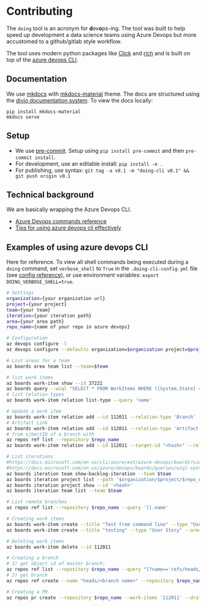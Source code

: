 # Contributing

The `doing` tool is an acronym for **d**ev**o**ps-ing. The tool was built to help speed up development a data science teams using Azure Devops but more accustomed to a github/gitlab style workflow.

The tool uses modern python packages like [Click](https://click.palletsprojects.com/) and [rich](https://github.com/willmcgugan/rich) and is built on top of the [azure devops CLI](https://docs.microsoft.com/en-us/cli/azure/ext/azure-devops/devops?view=azure-cli-latest).

## Documentation

We use [mkdocs](https://www.mkdocs.org) with [mkdocs-material](https://squidfunk.github.io/mkdocs-material/) theme. The docs are structured using the [divio documentation system](https://documentation.divio.com/). To view the docs locally:

```shell
pip install mkdocs-material
mkdocs serve
```

## Setup

- We use [pre-commit](https://pre-commit.com/). Setup using `pip install pre-commit` and then `pre-commit install`.
- For development, use an editable install: `pip install -e .`
- For publishing, use syntax: `git tag -a v0.1 -m "doing-cli v0.1" && git push origin v0.1`

## Technical background

We are basically wrapping the Azure Devops CLI.

- [Azure Devops commands reference](https://docs.microsoft.com/en-us/cli/azure/ext/azure-devops/?view=azure-cli-latest&viewFallbackFrom=azure-devops)
- [Tips for using azure devops cli effectively](https://docs.microsoft.com/en-us/cli/azure/use-cli-effectively)

## Examples of using azure devops CLI

Here for reference. To view all shell commands being executed during a `doing` command, set `verbose_shell` to `True` in the `.doing-cli-config.yml` file (see [config reference](https://timvink.github.io/doing-cli/reference/config_file/)), or use environment variables: `export DOING_VERBOSE_SHELL=true`.

```bash
# Settings
organization={your organization url}
project={your project}
team={your team}
iteration={your iteration path}
area={your area path}
repo_name={name of your repo in azure devops}

# Configuration
az devops configure -l
az devops configure --defaults organization=$organization project=$project

# List areas for a team
az boards area team list --team=$team

# list work items
az boards work-item show --id 37222
az boards query --wiql "SELECT * FROM WorkItems WHERE ([System.State] = 'Active' OR [System.State] = 'New') AND [System.IterationPath] = '$iteration' AND [System.AreaPath] = '$area'"
# list relation types
az boards work-item relation list-type --query 'name'

# Update a work item
az boards work-item relation add --id 112011 --relation-type 'Branch' --target-id 6566809
# Artifact Link
az boards work-item relation add --id 112011 --relation-type 'Artifact Link' --target-id 6566809
# from ojbectID of a branch with
az repos ref list --repository $repo_name
az boards work-item relation add --id 112011 --target-id "<hash>" --relation-type "Artifact Link"

# List iterations
#https://docs.microsoft.com/en-us/cli/azure/ext/azure-devops/boards?view=azure-cli-latest#ext_azure_devops_az_boards_query
#https://docs.microsoft.com/en-us/azure/devops/boards/queries/wiql-syntax?view=azure-devops
az boards iteration team show-backlog-iteration --team $team
az boards iteration project list --path '$organization/$project/$repo_name/sprintname'
az boards iteration project show --id '<hash>'
az boards iteration team list --team $team

# List remote branches
az repos ref list --repository $repo_name --query '[].name'

# Creating work items
az boards work-item create --title "Test from command line" --type "User Story" --area $area
az boards work-item create --title "testing" --type "User Story" --area $area --iteration $iteration --assigned-to "<your email>"

# Deleting work items
az boards work-item delete --id 112011

# Creating a branch
# 1) get object id of master branch:
az repos ref list --repository $repo_name --query "[?name=='refs/heads/master'].objectId"
# 2) get branch
az repos ref create --name "heads/<branch name>" --repository $repo_name --object-id "<hash>"

# Creating a PR
az repos pr create --repository $repo_name --work-items '112011' --draft --title "test pr" --source-branch "<branch name>" --transition-work-items 'true'
```



